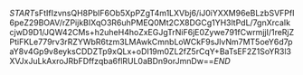 $START$sFtIfIzvnsQH8PbIF6Ob5XpPZgT4m1LXVbj6/iJ0iYXXM96eBLzbSVFPfI6peZ29BOAV/rZPijkBIXqO3R6uhPMEQ0Mt2CX8DGCg1YH3ltPdL/7gnXrcaIkcjwD9D1/JQW42CMs+h2uheH4hoZxEGJgTrNiF6jE0Zywe791fCwrmjjI/1reRjZPtiFKLe779rv3rRZYWbR6tzm3LMAwkCmnbLoWCkF9sJlvNm7MT5oeY6d7paY8v4Gp9v8eyksCDDZTp9xQLx+oDI19m0ZL2fZ5rCqY+BaTsEF2Z1SoYR3l3XVJxJuLkAxroJRbFDffzqba6flRUL0aBDn9orJmnDw==$END$